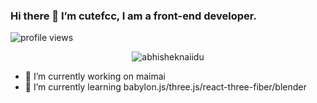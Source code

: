 ### Hi there  🚀  I’m cutefcc, I am a front-end developer. 

<img src="https://gpvc.arturio.dev/cutefcc" alt="profile views">


<p align="center"> <img src="https://github-readme-stats.vercel.app/api?username=cutefcc&show_icons=true&theme=gotham" alt="abhisheknaiidu" />

- 🔭 I’m currently working on maimai
- 🌱 I’m currently learning babylon.js/three.js/react-three-fiber/blender
